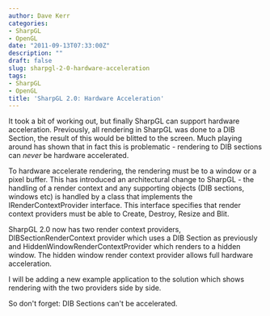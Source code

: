 ```yaml
---
author: Dave Kerr
categories:
- SharpGL
- OpenGL
date: "2011-09-13T07:33:00Z"
description: ""
draft: false
slug: sharpgl-2-0-hardware-acceleration
tags:
- SharpGL
- OpenGL
title: 'SharpGL 2.0: Hardware Acceleration'
---
```



<p>It took a bit of working out, but finally SharpGL can support hardware acceleration. Previously, all rendering in SharpGL was done to a DIB Section, the result of this would be blitted to the screen. Much playing around has shown that in fact this is problematic - rendering to DIB sections can <em>never</em> be hardware accelerated.</p>
<p>To hardware accelerate rendering, the rendering must be to a window or a pixel buffer. This has introduced an architectural change to SharpGL - the handling of a render context and any supporting objects (DIB sections, windows etc) is handled by a class that implements the IRenderContextProvider interface. This interface specifies that render context providers must be able to Create, Destroy, Resize and Blit.</p>
<p>SharpGL 2.0 now has two render context providers, DIBSectionRenderContext provider which uses a DIB Section as previously and HiddenWindowRenderContextProvider which renders to a hidden window. The hidden window render context provider allows full hardware acceleration.</p>
<p>I will be adding a new example application to the solution which shows rendering with the two providers side by side.</p>
<p>So don't forget: DIB Sections can't be accelerated.</p>

